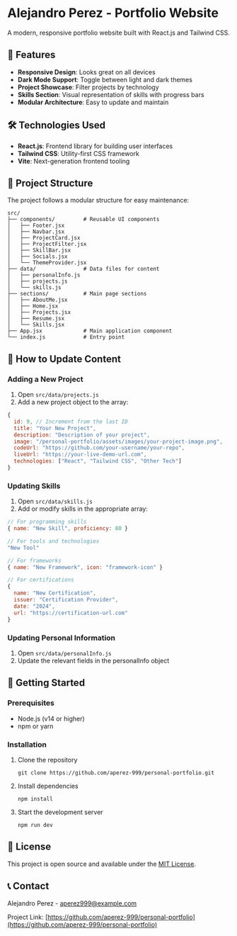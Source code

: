 # Alejandro Perez - Portfolio Website

A modern, responsive portfolio website built with React.js and Tailwind CSS.

## 🚀 Features

- **Responsive Design**: Looks great on all devices
- **Dark Mode Support**: Toggle between light and dark themes
- **Project Showcase**: Filter projects by technology
- **Skills Section**: Visual representation of skills with progress bars
- **Modular Architecture**: Easy to update and maintain

## 🛠️ Technologies Used

- **React.js**: Frontend library for building user interfaces
- **Tailwind CSS**: Utility-first CSS framework
- **Vite**: Next-generation frontend tooling

## 📂 Project Structure

The project follows a modular structure for easy maintenance:

```
src/
├── components/         # Reusable UI components
│   ├── Footer.jsx
│   ├── Navbar.jsx
│   ├── ProjectCard.jsx
│   ├── ProjectFilter.jsx
│   ├── SkillBar.jsx
│   ├── Socials.jsx
│   └── ThemeProvider.jsx
├── data/               # Data files for content
│   ├── personalInfo.js
│   ├── projects.js
│   └── skills.js
├── sections/           # Main page sections
│   ├── AboutMe.jsx
│   ├── Home.jsx
│   ├── Projects.jsx
│   ├── Resume.jsx
│   └── Skills.jsx
├── App.jsx             # Main application component
└── index.js            # Entry point
```

## 🔄 How to Update Content

### Adding a New Project

1. Open `src/data/projects.js`
2. Add a new project object to the array:

```javascript
{
  id: 9, // Increment from the last ID
  title: "Your New Project",
  description: "Description of your project",
  image: "/personal-portfolio/assets/images/your-project-image.png",
  codeUrl: "https://github.com/your-username/your-repo",
  liveUrl: "https://your-live-demo-url.com",
  technologies: ["React", "Tailwind CSS", "Other Tech"]
}
```

### Updating Skills

1. Open `src/data/skills.js`
2. Add or modify skills in the appropriate array:

```javascript
// For programming skills
{ name: "New Skill", proficiency: 80 }

// For tools and technologies
"New Tool"

// For frameworks
{ name: "New Framework", icon: "framework-icon" }

// For certifications
{
  name: "New Certification",
  issuer: "Certification Provider",
  date: "2024",
  url: "https://certification-url.com"
}
```

### Updating Personal Information

1. Open `src/data/personalInfo.js`
2. Update the relevant fields in the personalInfo object

## 🚀 Getting Started

### Prerequisites

- Node.js (v14 or higher)
- npm or yarn

### Installation

1. Clone the repository
   ```
   git clone https://github.com/aperez-999/personal-portfolio.git
   ```

2. Install dependencies
   ```
   npm install
   ```

3. Start the development server
   ```
   npm run dev
   ```

## 📝 License

This project is open source and available under the [MIT License](LICENSE).

## 📞 Contact

Alejandro Perez - [aperez999@example.com](mailto:aperez999@example.com)

Project Link: [https://github.com/aperez-999/personal-portfolio](https://github.com/aperez-999/personal-portfolio)
